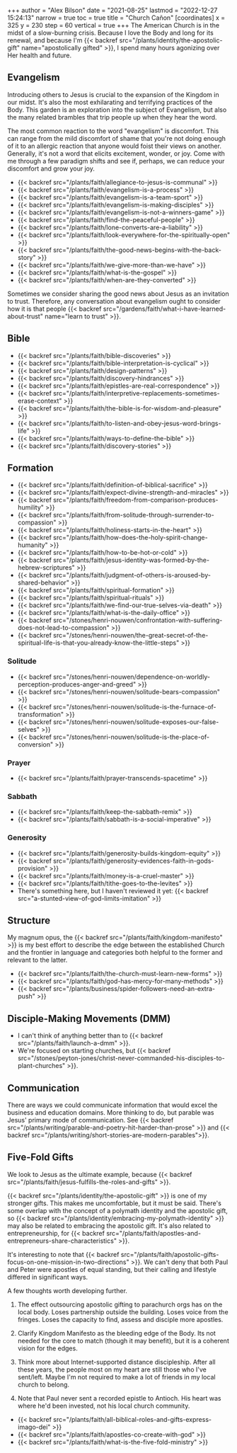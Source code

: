 +++
author = "Alex Bilson"
date = "2021-08-25"
lastmod = "2022-12-27 15:24:13"
narrow = true
toc = true
title = "Church Cañon"
[coordinates]
    x = 325
    y = 230
    step = 60
    vertical = true
+++
The American Church is in the midst of a slow-burning crisis. Because I love the Body and long for its renewal, and because I'm {{< backref src="/plants/identity/the-apostolic-gift" name="apostolically gifted" >}}, I spend many hours agonizing over Her health and future.

## Evangelism

Introducing others to Jesus is crucial to the expansion of the Kingdom in our midst. It's also the most exhilarating and terrifying practices of the Body. This garden is an exploration into the subject of Evangelism, but also the many related brambles that trip people up when they hear the word.

The most common reaction to the word "evangelism" is discomfort. This can range from the mild discomfort of shame that you're not doing enough of it to an allergic reaction that anyone would foist their views on another. Generally, it's not a word that elicits excitement, wonder, or joy. Come with me through a few paradigm shifts and see if, perhaps, we can reduce your discomfort and grow your joy.

- {{< backref src="/plants/faith/allegiance-to-jesus-is-communal" >}}
- {{< backref src="/plants/faith/evangelism-is-a-process" >}}
- {{< backref src="/plants/faith/evangelism-is-a-team-sport" >}}
- {{< backref src="/plants/faith/evangelism-is-making-disciples" >}}
- {{< backref src="/plants/faith/evangelism-is-not-a-winners-game" >}}
- {{< backref src="/plants/faith/find-the-peaceful-people" >}}
- {{< backref src="/plants/faith/lone-converts-are-a-liability" >}}
- {{< backref src="/plants/faith/look-everywhere-for-the-spiritually-open" >}}
- {{< backref src="/plants/faith/the-good-news-begins-with-the-back-story" >}}
- {{< backref src="/plants/faith/we-give-more-than-we-have" >}}
- {{< backref src="/plants/faith/what-is-the-gospel" >}}
- {{< backref src="/plants/faith/when-are-they-converted" >}}

Sometimes we consider sharing the good news about Jesus as an invitation to trust. Therefore, any conversation about evangelism ought to consider how it is that people {{< backref src="/gardens/faith/what-i-have-learned-about-trust" name="learn to trust" >}}.

## Bible

- {{< backref src="/plants/faith/bible-discoveries" >}}
- {{< backref src="/plants/faith/bible-interpretation-is-cyclical" >}}
- {{< backref src="/plants/faith/design-patterns" >}}
- {{< backref src="/plants/faith/discovery-hindrances" >}}
- {{< backref src="/plants/faith/epistles-are-real-correspondence" >}}
- {{< backref src="/plants/faith/interpretive-replacements-sometimes-erase-context" >}}
- {{< backref src="/plants/faith/the-bible-is-for-wisdom-and-pleasure" >}}
- {{< backref src="/plants/faith/to-listen-and-obey-jesus-word-brings-life" >}}
- {{< backref src="/plants/faith/ways-to-define-the-bible" >}}
- {{< backref src="/plants/faith/discovery-stories" >}}

## Formation

- {{< backref src="/plants/faith/definition-of-biblical-sacrifice" >}}
- {{< backref src="/plants/faith/expect-divine-strength-and-miracles" >}}
- {{< backref src="/plants/faith/freedom-from-comparison-produces-humility" >}}
- {{< backref src="/plants/faith/from-solitude-through-surrender-to-compassion" >}}
- {{< backref src="/plants/faith/holiness-starts-in-the-heart" >}}
- {{< backref src="/plants/faith/how-does-the-holy-spirit-change-humanity" >}}
- {{< backref src="/plants/faith/how-to-be-hot-or-cold" >}}
- {{< backref src="/plants/faith/jesus-identity-was-formed-by-the-hebrew-scriptures" >}}
- {{< backref src="/plants/faith/judgment-of-others-is-aroused-by-shared-behavior" >}}
- {{< backref src="/plants/faith/spiritual-formation" >}}
- {{< backref src="/plants/faith/spiritual-rituals" >}}
- {{< backref src="/plants/faith/we-find-our-true-selves-via-death" >}}
- {{< backref src="/plants/faith/what-is-the-daily-office" >}}
- {{< backref src="/stones/henri-nouwen/confrontation-with-suffering-does-not-lead-to-compassion" >}}
- {{< backref src="/stones/henri-nouwen/the-great-secret-of-the-spiritual-life-is-that-you-already-know-the-little-steps" >}}

### Solitude

- {{< backref src="/stones/henri-nouwen/dependence-on-worldly-perception-produces-anger-and-greed" >}}
- {{< backref src="/stones/henri-nouwen/solitude-bears-compassion" >}}
- {{< backref src="/stones/henri-nouwen/solitude-is-the-furnace-of-transformation" >}}
- {{< backref src="/stones/henri-nouwen/solitude-exposes-our-false-selves" >}}
- {{< backref src="/stones/henri-nouwen/solitude-is-the-place-of-conversion" >}}

### Prayer

- {{< backref src="/plants/faith/prayer-transcends-spacetime" >}}

### Sabbath

- {{< backref src="/plants/faith/keep-the-sabbath-remix" >}}
- {{< backref src="/plants/faith/sabbath-is-a-social-imperative" >}}

### Generosity

- {{< backref src="/plants/faith/generosity-builds-kingdom-equity" >}}
- {{< backref src="/plants/faith/generosity-evidences-faith-in-gods-provision" >}}
- {{< backref src="/plants/faith/money-is-a-cruel-master" >}}
- {{< backref src="/plants/faith/tithe-goes-to-the-levites" >}}
- There's something here, but I haven't reviewed it yet: {{< backref src="a-stunted-view-of-god-limits-imitation" >}}

## Structure

My magnum opus, the {{< backref src="/plants/faith/kingdom-manifesto" >}} is my best effort to describe the edge between the established Church and the frontier in language and categories both helpful to the former and relevant to the latter.

- {{< backref src="/plants/faith/the-church-must-learn-new-forms" >}}
- {{< backref src="/plants/faith/god-has-mercy-for-many-methods" >}}
- {{< backref src="/plants/business/spider-followers-need-an-extra-push" >}}

## Disciple-Making Movements (DMM)

- I can't think of anything better than to {{< backref src="/plants/faith/launch-a-dmm" >}}.
- We're focused on starting churches, but {{< backref src="/stones/peyton-jones/christ-never-commanded-his-disciples-to-plant-churches" >}}.

## Communication

There are ways we could communicate information that would excel the business and education domains. More thinking to do, but parable was Jesus' primary mode of communication. See {{< backref src="/plants/writing/parable-and-poetry-hit-harder-than-prose" >}} and {{< backref src="/plants/writing/short-stories-are-modern-parables">}}.

## Five-Fold Gifts

We look to Jesus as the ultimate example, because {{< backref src="/plants/faith/jesus-fulfills-the-roles-and-gifts" >}}.

{{< backref src="/plants/identity/the-apostolic-gift" >}} is one of my stronger gifts. This makes me uncomfortable, but it must be said. There's some overlap with the concept of a polymath identity and the apostolic gift, so {{< backref src="/plants/identity/embracing-my-polymath-identity" >}} may also be related to embracing the apostolic gift. It's also related to entrepreneurship, for {{< backref src="/plants/faith/apostles-and-entrepreneurs-share-characteristics" >}}.

It's interesting to note that {{< backref src="/plants/faith/apostolic-gifts-focus-on-one-mission-in-two-directions" >}}. We can't deny that both Paul and Peter were apostles of equal standing, but their calling and lifestyle differed in significant ways.

A few thoughts worth developing further.

1. The effect outsourcing apostolic gifting to parachurch orgs has on the local body. Loses partnership outside the building. Loses voice from the fringes. Loses the capacity to find, assess and disciple more apostles.

2. Clarify Kingdom Manifesto as the bleeding edge of the Body. Its not needed for the core to match (though it may benefit), but it is a coherent vision for the edges.

3. Think more about Internet-supported distance discipleship. After all these years, the people most on my heart are still those who I've sent/left. Maybe I'm not required to make a lot of friends in my local church to belong.

4. Note that Paul never sent a recorded epistle to Antioch. His heart was where he'd been invested, not his local church community.

- {{< backref src="/plants/faith/all-biblical-roles-and-gifts-express-imago-dei" >}}
- {{< backref src="/plants/faith/apostles-co-create-with-god" >}}
- {{< backref src="/plants/faith/what-is-the-five-fold-ministry" >}}
